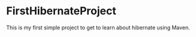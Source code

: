 # FirstHibernateProject
This is my first simple project to get to learn about hibernate using Maven.
